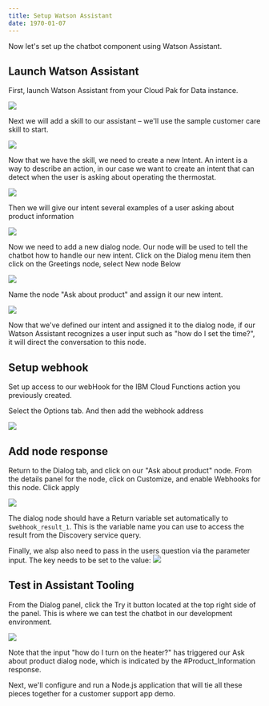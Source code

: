 ```yaml
---
title: Setup Watson Assistant
date: 1970-01-07
---
```


Now let's set up the chatbot component using Watson Assistant.

## Launch Watson Assistant

First, launch Watson Assistant from your Cloud Pak for Data instance.

![](assets/asst-setup.png)

Next we will add a skill to our assistant – we'll use the sample customer care skill to start.

![](assets/sample-skill.png)

Now that we have the skill, we need to create a new Intent. An intent is a way to describe an action, in our case we want to create an intent that can detect when the user is asking about operating the thermostat.

![](assets/create-intent.png)

Then we will give our intent several examples of a user asking about product information

![](assets/intent-examples.png)

Now we need to add a new dialog node. Our node will be used to tell the chatbot how to handle our new intent. Click on the Dialog menu item then click on the Greetings node, select New node Below

![](assets/new-node.png)

Name the node "Ask about product" and assign it our new intent.

![](assets/node-intent.png)

Now that we've defined our intent and assigned it to the dialog node, if our Watson Assistant recognizes a user input such as "how do I set the time?", it will direct the conversation to this node.

## Setup webhook

Set up access to our webHook for the IBM Cloud Functions action you previously created.

Select the Options tab. And then add the webhook address

![](assets/add-webhook.png)

## Add node response
Return to the Dialog tab, and click on our "Ask about product" node. From the details panel for the node, click on Customize, and enable Webhooks for this node. Click apply

![](assets/enable-webhook.png)

The dialog node should have a Return variable set automatically to `$webhook_result_1`. This is the variable name you can use to access the result from the Discovery service query.

Finally, we alsp also need to pass in the users question via the parameter input. The key needs to be set to the value:
![](assets/set-webhook-input.png)

## Test in Assistant Tooling
From the Dialog panel, click the Try it button located at the top right side of the panel. This is where we can test the chatbot in our development environment.

![](assets/test-chatbot.png)

Note that the input "how do I turn on the heater?" has triggered our Ask about product dialog node, which is indicated by the #Product_Information response.

Next, we'll configure and run a Node.js application that will tie all these pieces together for a customer support app demo.

